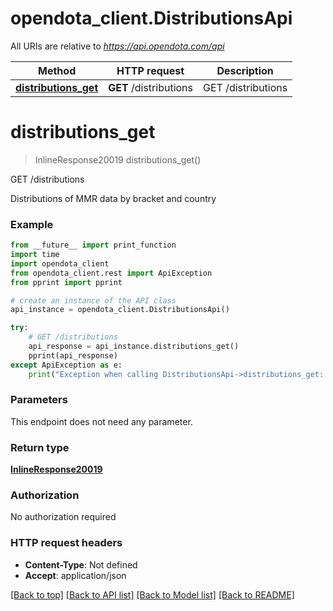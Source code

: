 # opendota_client.DistributionsApi

All URIs are relative to *https://api.opendota.com/api*

Method | HTTP request | Description
------------- | ------------- | -------------
[**distributions_get**](DistributionsApi.md#distributions_get) | **GET** /distributions | GET /distributions


# **distributions_get**
> InlineResponse20019 distributions_get()

GET /distributions

Distributions of MMR data by bracket and country

### Example
```python
from __future__ import print_function
import time
import opendota_client
from opendota_client.rest import ApiException
from pprint import pprint

# create an instance of the API class
api_instance = opendota_client.DistributionsApi()

try:
    # GET /distributions
    api_response = api_instance.distributions_get()
    pprint(api_response)
except ApiException as e:
    print("Exception when calling DistributionsApi->distributions_get: %s\n" % e)
```

### Parameters
This endpoint does not need any parameter.

### Return type

[**InlineResponse20019**](InlineResponse20019.md)

### Authorization

No authorization required

### HTTP request headers

 - **Content-Type**: Not defined
 - **Accept**: application/json

[[Back to top]](#) [[Back to API list]](../README.md#documentation-for-api-endpoints) [[Back to Model list]](../README.md#documentation-for-models) [[Back to README]](../README.md)

